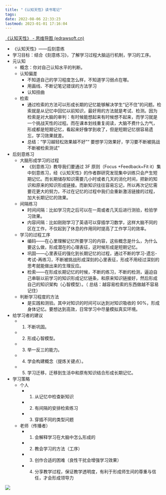 ```yaml
---
title: "《认知天性》读书笔记"
tags: 
date: 2022-08-06 22:33:23
lastmod: 2023-01-01 17:16:04
---
```


[《认知天性》 - 思维导图 (edrawsoft.cn)](https://mm.edrawsoft.cn/template/16092)

- 《认知天性》——后刻意练
- 学习目标：结合《刻意练习》，了解学习过程大脑运行机制，学习的工序。
- 元认知
	- 概念：你对自己认知水平的判断。
	- 认知偏差
		- 不知道自己的学习程度怎么样，不知道学习弱点在哪。
		- 用画线、不断记笔记错误的方法学习
		- 认知扭曲
	- 检索
		- 通过检索的方法可以形成长期的记忆能够解决学生“记不住”的问题。检索就是从记忆中回忆以前知识，最好用的方法就是考试、检测。因为检索是对大脑的审判：有时候能想起来有时候想不起来，而学习就是一个挑战天性的过程。而在课本划线重复阅读，大脑不费什么力气，形成都是短期记忆，看起来好像学到收了，但是短期记忆很容易遗忘，学习效果就差。
		- 总结：“学习越轻松效果越不好”“ 要想学习效果好，学习要不断被挑战不断被检索测试”
- 后刻意练习
	- 大脑形成学习的过程
		- 《刻意练习》教导我们要通过 3F 原则（Focus +Feedback+Fit it）集中刻意练习，经《认知天性》的作者群研究发现集中训练只会产生短期记忆。而长期储存知识需要几小时或者几天的消化时间，把新的知识和原来的知识形成链接。而新知识往往容易忘记，所以再次记忆需要花更大的努力，不过在记忆的过程中我们会重新激活链接的过程，加大长期记忆的效果。
	- 间隔练习
		- 时间间隔：比如学习完之后可以在一周或者几天后进行测验，检验学习效果。
		- 内容间隔：比如刚刚学习了英语可以穿插学习数学，这样大脑不同的区在工作，不仅起到了休息的作用同时提高了工作学习的效率。
	- 学习的过程工序
		- 编码——在心里理解记忆所要学习的内容，这些概念是什么，为什么要这么做，形成潜在的心理表征，这时候形成是短期记忆。
		- 巩固——心里表征的强化到长期记忆的过程，通过不断的学习-遗忘- 考试-再练习，不断被挑战形成深刻的心里表征，形成不用经过深刻的思考就能做出来的生理反应。
		- 检索——在形成长期记忆的时候，不断的练习，不断的检测，逼迫自己串联以前学习的知识形成记忆链条，和原来知识链接好，然后形成自己的知识架构（心智模型）。（ 总结：越容易检索的东西做越不容易记住）
	- 判断学习程度的方法
		- 是实践和测验。其中对知识的时间可以达到对知识吸收的 90%，形成身体记忆。要想达到高效，日常学习中尽量模拟真实环境。
- 给学习者的建议 
	- 1. 不断巩固。
	- 2. 形成心智模型。
	- 3. 举一反三的能力。
	- 4. 学会构建概念（提炼关键点）。
	- 5. 学习迁移，迁移到生活中和原有知识结合形成长期记忆。
- 学习策略
	- 个人
		- 1. 从记忆中检查新知识 
		- 2. 有间隔的安排检索练习
		- 3. 穿插不同的类型问题
	- 老师（传播者）
		- 1. 会解释学习在大脑中怎么形成的 
		- 2. 教会学习的方法（工序）
		- 3. 创作合适的困难（良性干扰会增强学习效果）
		- 4. 分享教学过程，保证教学透明度，有利于形成师生间的尊重与信任，才会形成领导力

![](https://www.190904.xyz:11111/images/2021/12/20/202112200908718.png)
